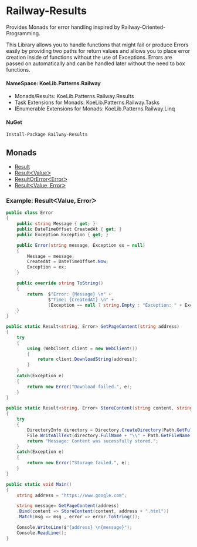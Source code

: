 # Railway-Results #

Provides Monads for error handling inspired by Railway-Oriented-Programming.

This Library allows you to handle functions that might fail or produce Errors easily by providing two paths for return values
and allows you to place error creation inside of functions without the use of Exceptions.
Errors are passed on automatically and can be handled later without the need to box functions.

#### NameSpace: KoeLib.Patterns.Railway

* Monads/Results: KoeLib.Patterns.Railway.Results
* Task Extensions for Monads: KoeLib.Patterns.Railway.Tasks
* IEnumerable Extensions for Monads: KoeLib.Patterns.Railway.Linq

#### NuGet
````
Install-Package Railway-Results
````

## Monads
* [Result](https://github.com/TheRealKoeDev/Railway-Results/wiki/Result)
* [ResultᐸValueᐳ](https://github.com/TheRealKoeDev/Railway-Results/wiki/ResultᐸValueᐳ)
* [ResultOrErrorᐸErrorᐳ](https://github.com/TheRealKoeDev/Railway-Results/wiki/ResultOrErrorᐸErrorᐳ)
* [ResultᐸValue, Errorᐳ](https://github.com/TheRealKoeDev/Railway-Results/wiki/ResultᐸValue,-Errorᐳ)

### Example: ResultᐸValue, Errorᐳ
```csharp
public class Error
{
    public string Message { get; }
    public DateTimeOffset CreatedAt { get; }
    public Exception Exception { get; }

    public Error(string message, Exception ex = null)
    {
        Message = message;
        CreatedAt = DateTimeOffset.Now;
        Exception = ex;
    }

    public override string ToString()
    {
        return  $"Error: {Message} \n" +
                $"Time: {CreatedAt} \n" +                       
                (Exception == null ? string.Empty : "Exception: " + Exception.Message);
    }
}

public static Result<string, Error> GetPageContent(string address)
{
    try
    {
        using (WebClient client = new WebClient())
        {
            return client.DownloadString(address);
        }               
    }
    catch(Exception e)
    {
        return new Error("Download failed.", e);
    }
}

public static Result<string, Error> StoreContent(string content, string filename)
{
    try
    {
        DirectoryInfo directory = Directory.CreateDirectory(Path.GetFullPath(Path.Combine(Environment.CurrentDirectory, "example-downloads")));
        File.WriteAllText(directory.FullName + "\\" + Path.GetFileName(filename), content);
        return "Message: Content was sucessfully stored.";
    }
    catch(Exception e)
    {
        return new Error("Storage failed.", e);
    }
}

public static void Main()
{
    string address = "https://www.google.com";

    string message= GetPageContent(address)
    .Bind(content => StoreContent(content, address + ".html"))
    .Match(msg => msg , error => error.ToString());

    Console.WriteLine($"{address} \n{message}");
    Console.ReadLine();
}
```
